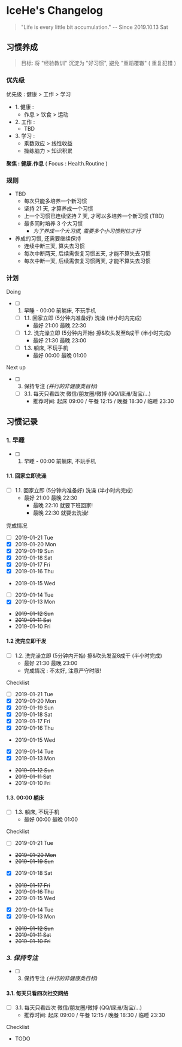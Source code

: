 # IceHe's Changelog

> "Life is every little bit accumulation." -- Since 2019.10.13 Sat

## 习惯养成

> 目标: 将 "经验教训" 沉淀为 "好习惯", 避免 "重蹈覆辙" ( 重复犯错 )

### 优先级

<!-- 重点 -->

优先级 : 健康 > 工作 > 学习

- 1\. 健康 :
    - 作息 > 饮食 > 运动
- 2\. 工作 :
    - TBD
- 3\. 学习 :
    - 乘数效应 > 线性收益
    - 操练脑力 > 知识积累

**聚焦 : 健康.作息** ( Focus : Health.Routine )

### 规则

- TBD
    - 每次只能多培养一个新习惯
    - 坚持 21 天, 才算养成一个习惯
    - 上一个习惯已连续坚持 7 天, 才可以多培养一个新习惯 (TBD)
    - 最多同时培养 3 个大习惯
        - _为了养成一个大习惯, 需要多个小习惯到位才行_
- 养成的习惯, 还需要继续保持
    - 连续中断三天, 算失去习惯
    - 每次中断两天, 后续需恢复习惯五天, 才能不算失去习惯
    - 每次中断一天, 后续需恢复习惯两天, 才能不算失去习惯

### 计划

Doing

- [ ] 1. 早睡 - 00:00 前躺床, 不玩手机
    - [ ] 1.1. 回家立即 (5分钟内准备好) 洗澡 (半小时内完成)
        - 最好 21:00 最晚 22:30
    - [ ] 1.2. 洗完澡立即 (5分钟内开始) 擦&吹头发至8成干 (半小时完成)
        - 最好 21:30 最晚 23:00
    - [ ] 1.3. 躺床, 不玩手机
        - 最好 00:00 最晚 01:00

Next up

- [ ] 3. 保持专注 _(并行的非健康类目标)_
    - [ ] 3.1. 每天只看四次 微信/朋友圈/微博 (QQ/绿洲/淘宝/…)
        - 推荐时间: 起床 09:00 / 午餐 12:15 / 晚餐 18:30 / 临睡 23:30

<!--

TODO

- [ ] 2. 早起 - 09:00 前起床 (TBD)
    - [ ] 2.1. 醒来后, 立即摘掉 眼罩 & 耳塞, 拉开窗帘
    - [ ] 2.2. 早上清醒后的 15 分钟内, 必须起床!
        - 除了要缓解鼻塞的情况, 但超过 15 分钟后, 只要解除鼻塞, 就得立刻起床!

TBD

- _工作 : 先紧后松 / 充分利用工作时间_

-->

## 习惯记录

### 1. 早睡

- [ ] 1. 早睡 - 00:00 前躺床, 不玩手机

#### 1.1. 回家立即洗澡

- [ ] 1.1. 回家立即 (5分钟内准备好) 洗澡 (半小时内完成)
    - 最好 21:00 最晚 22:30
        - 最晚 22:10 就要下班回家!
        - 最晚 22:30 就要去洗澡!

完成情况

- [ ] 2019-01-21 Tue
- [x] 2019-01-20 Mon
- [x] 2019-01-19 Sun
- [x] 2019-01-18 Sat
- [x] 2019-01-17 Fri
- [x] 2019-01-16 Thu
- 2019-01-15 Wed
- [ ] 2019-01-14 Tue
- [x] 2019-01-13 Mon
- ~~2019-01-12 Sun~~
- ~~2019-01-11 Sat~~
- 2019-01-10 Fri

#### 1.2 洗完立即干发

- [ ] 1.2. 洗完澡立即 (5分钟内开始) 擦&吹头发至8成干 (半小时完成)
    - 最好 21:30 最晚 23:00
    - 完成情况 : 不太好, 注意严守时限!

Checklist

- [ ] 2019-01-21 Tue
- [x] 2019-01-20 Mon
- [x] 2019-01-19 Sun
- [x] 2019-01-18 Sat
- [x] 2019-01-17 Fri
- [x] 2019-01-16 Thu
- 2019-01-15 Wed
- [x] 2019-01-14 Tue
- [x] 2019-01-13 Mon
- ~~2019-01-12 Sun~~
- ~~2019-01-11 Sat~~
- 2019-01-10 Fri

#### 1.3. 00:00 躺床

- [ ] 1.3. 躺床, 不玩手机
    - 最好 00:00 最晚 01:00

Checklist

- [ ] 2019-01-21 Tue
- ~~2019-01-20 Mon~~
- ~~2019-01-19 Sun~~
- [x] 2019-01-18 Sat
- ~~2019-01-17 Fri~~
- ~~2019-01-16 Thu~~
- 2019-01-15 Wed
- [x] 2019-01-14 Tue
- [x] 2019-01-13 Mon
- ~~2019-01-12 Sun~~
- ~~2019-01-11 Sat~~
- ~~2019-01-10 Fri~~

### _3. 保持专注_

- [ ] 3. 保持专注 _(并行的非健康类目标)_

#### 3.1. 每天只看四次社交网络

- [ ] 3.1. 每天只看四次 微信/朋友圈/微博 (QQ/绿洲/淘宝/…)
    - 推荐时间: 起床 09:00 / 午餐 12:15 / 晚餐 18:30 / 临睡 23:30

Checklist

- TODO
